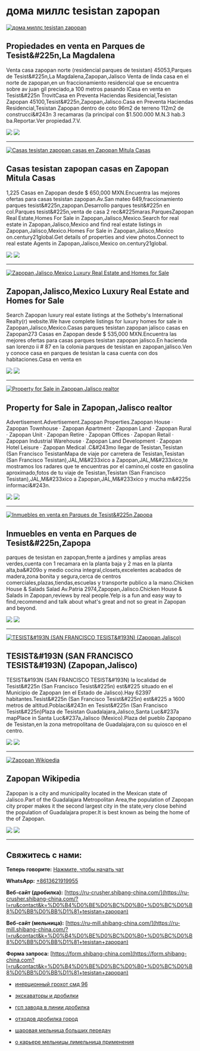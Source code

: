 # дома миллс tesistan zapopan

<a href="https://swt.shibang-china.com/?n=lxq&l=ru&img&k=%D0%B4%D0%BE%D0%BC%D0%B0+%D0%BC%D0%B8%D0%BB%D0%BB%D1%81+tesistan+zapopan" target="_blank">![дома миллс tesistan zapopan](http://static.shibang-china.com/all-800x300/552.jpg)</a>

## Propiedades en venta en Parques de Tesist&#225n,La Magdalena
Venta casa zapopan norte (residencial parques de tesistan) 45053,Parques de Tesist&#225n,La Magdalena,Zapopan,Jalisco Venta de linda casa en el norte de zapopan,en un fraccionamiento residencial que se encuentra sobre av juan gil preciado,a 100 metros pasando lCasa en venta en Tesist&#225n TrovitCasa en Preventa Haciendas Residencial,Tesistan Zapopan 45100,Tesist&#225n,Zapopan,Jalisco.Casa en Preventa Haciendas Residencial,Tesistan Zapopan dentro de coto 96m2 de terreno 112m2 de construcci&#243n 3 recamaras (la principal con $1.500.000 M.N.3 hab.3 ba.Reportar.Ver propiedad.7.V.


<a href="https://whatsapp.shibangsoft.com/WhatsApp.php" target="_blank" title="WhatsApp">![](http://static.shibang-china.com/icon/whatsapp.png)</a> <a href="https://swt.shibang-china.com/?n=lxq&l=ru&icon&k=%D0%B4%D0%BE%D0%BC%D0%B0+%D0%BC%D0%B8%D0%BB%D0%BB%D1%81+tesistan+zapopan" target="_blank">![](http://static.shibang-china.com/icon/chat-ru.png)</a>

---

<a href="https://swt.shibang-china.com/?n=lxq&l=ru&img&k=%D0%B4%D0%BE%D0%BC%D0%B0+%D0%BC%D0%B8%D0%BB%D0%BB%D1%81+tesistan+zapopan" target="_blank">![Casas tesistan zapopan casas en Zapopan Mitula Casas](http://static.shibang-china.com/all-800x300/22.jpg)</a>

## Casas tesistan zapopan casas en Zapopan Mitula Casas
1,225 Casas en Zapopan desde $ 650,000 MXN.Encuentra las mejores ofertas para casas tesistan zapopan.Av.San mateo 649,fraccionamiento parques tesist&#225n,zapopan.Desarrollo parques tesit&#225n en col.Parques tesist&#225n,venta de casa 2 rec&#225maras.ParquesZapopan Real Estate,Homes For Sale in Zapopan,Jalisco,Mexico.Search for real estate in Zapopan,Jalisco,Mexico and find real estate listings in Zapopan,Jalisco,Mexico.Homes For Sale in Zapopan,Jalisco,Mexico on.century21global.Get details of properties and view photos.Connect to real estate Agents in Zapopan,Jalisco,Mexico on.century21global.


<a href="https://whatsapp.shibangsoft.com/WhatsApp.php" target="_blank" title="WhatsApp">![](http://static.shibang-china.com/icon/whatsapp.png)</a> <a href="https://swt.shibang-china.com/?n=lxq&l=ru&icon&k=%D0%B4%D0%BE%D0%BC%D0%B0+%D0%BC%D0%B8%D0%BB%D0%BB%D1%81+tesistan+zapopan" target="_blank">![](http://static.shibang-china.com/icon/chat-ru.png)</a>

---

<a href="https://swt.shibang-china.com/?n=lxq&l=ru&img&k=%D0%B4%D0%BE%D0%BC%D0%B0+%D0%BC%D0%B8%D0%BB%D0%BB%D1%81+tesistan+zapopan" target="_blank">![Zapopan,Jalisco,Mexico Luxury Real Estate and Homes for Sale](http://static.shibang-china.com/all-800x300/229.jpg)</a>

## Zapopan,Jalisco,Mexico Luxury Real Estate and Homes for Sale
Search Zapopan luxury real estate listings at the Sotheby's International Realty(r) website.We have complete listings for luxury homes for sale in Zapopan,Jalisco,Mexico.Casas parques tesistan zapopan jalisco casas en Zapopan273 Casas en Zapopan desde $ 535,000 MXN.Encuentra las mejores ofertas para casas parques tesistan zapopan jalisco.En hacienda san lorenzo ii # 87 en la colonia parques de tesistan en zapopan,jalisco.Ven y conoce casa en parques de tesistan la casa cuenta con dos habitaciones.Casa en venta en


<a href="https://whatsapp.shibangsoft.com/WhatsApp.php" target="_blank" title="WhatsApp">![](http://static.shibang-china.com/icon/whatsapp.png)</a> <a href="https://swt.shibang-china.com/?n=lxq&l=ru&icon&k=%D0%B4%D0%BE%D0%BC%D0%B0+%D0%BC%D0%B8%D0%BB%D0%BB%D1%81+tesistan+zapopan" target="_blank">![](http://static.shibang-china.com/icon/chat-ru.png)</a>

---

<a href="https://swt.shibang-china.com/?n=lxq&l=ru&img&k=%D0%B4%D0%BE%D0%BC%D0%B0+%D0%BC%D0%B8%D0%BB%D0%BB%D1%81+tesistan+zapopan" target="_blank">![Property for Sale in Zapopan,Jalisco realtor](http://static.shibang-china.com/all-800x300/872.jpg)</a>

## Property for Sale in Zapopan,Jalisco realtor
Advertisement.Advertisement.Zapopan Properties.Zapopan House · Zapopan Townhouse · Zapopan Apartment · Zapopan Land · Zapopan Rural · Zapopan Unit · Zapopan Retire · Zapopan Offices · Zapopan Retail · Zapopan Industrial Warehouse · Zapopan Land Development · Zapopan Hotel Leisure · Zapopan Medical .C&#243mo llegar de Tesistan,Tesistan (San Francisco TesistanMapa de viaje por carretera de Tesistan,Tesistan (San Francisco Tesistan),JAL,M&#233xico a Zapopan,JAL,M&#233xico,te mostramos los radares que te encuentras por el camino,el coste en gasolina aproximado,fotos de tu viaje de Tesistan,Tesistan (San Francisco Tesistan),JAL,M&#233xico a Zapopan,JAL,M&#233xico y mucha m&#225s informaci&#243n.


<a href="https://whatsapp.shibangsoft.com/WhatsApp.php" target="_blank" title="WhatsApp">![](http://static.shibang-china.com/icon/whatsapp.png)</a> <a href="https://swt.shibang-china.com/?n=lxq&l=ru&icon&k=%D0%B4%D0%BE%D0%BC%D0%B0+%D0%BC%D0%B8%D0%BB%D0%BB%D1%81+tesistan+zapopan" target="_blank">![](http://static.shibang-china.com/icon/chat-ru.png)</a>

---

<a href="https://swt.shibang-china.com/?n=lxq&l=ru&img&k=%D0%B4%D0%BE%D0%BC%D0%B0+%D0%BC%D0%B8%D0%BB%D0%BB%D1%81+tesistan+zapopan" target="_blank">![Inmuebles en venta en Parques de Tesist&#225n,Zapopa](http://static.shibang-china.com/all-800x300/1331.jpg)</a>

## Inmuebles en venta en Parques de Tesist&#225n,Zapopa
parques de tesistan en zapopan,frente a jardines y amplias areas verdes,cuenta con 1 recamara en la planta baja y 2 mas en la planta alta,ba&#209o y medio cocina integral,closets,excelentes acabados de madera,zona bonita y segura,cerca de centros comerciales,plazas,tiendas,escuelas y transporte publico a la mano.Chicken House & Salads Salad Av.Patria 2974,Zapopan,Jalisco.Chicken House & Salads in Zapopan,reviews by real people.Yelp is a fun and easy way to find,recommend and talk about what's great and not so great in Zapopan and beyond.


<a href="https://whatsapp.shibangsoft.com/WhatsApp.php" target="_blank" title="WhatsApp">![](http://static.shibang-china.com/icon/whatsapp.png)</a> <a href="https://swt.shibang-china.com/?n=lxq&l=ru&icon&k=%D0%B4%D0%BE%D0%BC%D0%B0+%D0%BC%D0%B8%D0%BB%D0%BB%D1%81+tesistan+zapopan" target="_blank">![](http://static.shibang-china.com/icon/chat-ru.png)</a>

---

<a href="https://swt.shibang-china.com/?n=lxq&l=ru&img&k=%D0%B4%D0%BE%D0%BC%D0%B0+%D0%BC%D0%B8%D0%BB%D0%BB%D1%81+tesistan+zapopan" target="_blank">![TESIST&#193N (SAN FRANCISCO TESIST&#193N) (Zapopan,Jalisco)](http://static.shibang-china.com/all-800x300/423.jpg)</a>

## TESIST&#193N (SAN FRANCISCO TESIST&#193N) (Zapopan,Jalisco)
TESIST&#193N (SAN FRANCISCO TESIST&#193N) la localidad de Tesist&#225n (San Francisco Tesist&#225n) est&#225 situado en el Municipio de Zapopan (en el Estado de Jalisco).Hay 62397 habitantes.Tesist&#225n (San Francisco Tesist&#225n) est&#225 a 1600 metros de altitud.Poblaci&#243n en Tesist&#225n (San Francisco Tesist&#225n)Plaza de Tesistan Guadalajara,Jalisco,Santa Luc&#237a mapPlace in Santa Luc&#237a,Jalisco (Mexico).Plaza del pueblo Zapopano de Tesistan,en la zona metropolitana de Guadalajara,con su quiosco en el centro.


<a href="https://whatsapp.shibangsoft.com/WhatsApp.php" target="_blank" title="WhatsApp">![](http://static.shibang-china.com/icon/whatsapp.png)</a> <a href="https://swt.shibang-china.com/?n=lxq&l=ru&icon&k=%D0%B4%D0%BE%D0%BC%D0%B0+%D0%BC%D0%B8%D0%BB%D0%BB%D1%81+tesistan+zapopan" target="_blank">![](http://static.shibang-china.com/icon/chat-ru.png)</a>

---

<a href="https://swt.shibang-china.com/?n=lxq&l=ru&img&k=%D0%B4%D0%BE%D0%BC%D0%B0+%D0%BC%D0%B8%D0%BB%D0%BB%D1%81+tesistan+zapopan" target="_blank">![Zapopan Wikipedia](http://static.shibang-china.com/all-800x300/1381.jpg)</a>

## Zapopan Wikipedia
Zapopan is a city and municipality located in the Mexican state of Jalisco.Part of the Guadalajara Metropolitan Area,the population of Zapopan city proper makes it the second largest city in the state,very close behind the population of Guadalajara proper.It is best known as being the home of the of Zapopan.

<a href="https://whatsapp.shibangsoft.com/WhatsApp.php" target="_blank" title="WhatsApp">![](http://static.shibang-china.com/icon/whatsapp.png)</a> <a href="https://swt.shibang-china.com/?l=ru&icon&k=%D0%B4%D0%BE%D0%BC%D0%B0+%D0%BC%D0%B8%D0%BB%D0%BB%D1%81+tesistan+zapopan" target="_blank">![](http://static.shibang-china.com/icon/chat-ru.png)</a>

---
## Свяжитесь с нами:

**Теперь говорите:** [Нажмите, чтобы начать чат](https://swt.shibang-china.com?l=ru&contact&k=%D0%B4%D0%BE%D0%BC%D0%B0+%D0%BC%D0%B8%D0%BB%D0%BB%D1%81+tesistan+zapopan)

**WhatsApp:**  [+8613621919955](https://whatsapp.shibangsoft.com/WhatsApp.php)

**Веб-сайт (дробилка):** [https://ru-crusher.shibang-china.com/](https://ru-crusher.shibang-china.com/?l=ru&contact&k=%D0%B4%D0%BE%D0%BC%D0%B0+%D0%BC%D0%B8%D0%BB%D0%BB%D1%81+tesistan+zapopan)

**Веб-сайт (мельница):** [https://ru-mill.shibang-china.com/](https://ru-mill.shibang-china.com/?l=ru&contact&k=%D0%B4%D0%BE%D0%BC%D0%B0+%D0%BC%D0%B8%D0%BB%D0%BB%D1%81+tesistan+zapopan)

**Форма запроса:** [https://form.shibang-china.com](https://form.shibang-china.com?l=ru&contact&k=%D0%B4%D0%BE%D0%BC%D0%B0+%D0%BC%D0%B8%D0%BB%D0%BB%D1%81+tesistan+zapopan)

* [инерционный грохот смд 96](../55/%D0%B8%D0%BD%D0%B5%D1%80%D1%86%D0%B8%D0%BE%D0%BD%D0%BD%D1%8B%D0%B9%20%D0%B3%D1%80%D0%BE%D1%85%D0%BE%D1%82%20%D1%81%D0%BC%D0%B4%2096.md)

* [экскаваторы и дробилки](../58/%D1%8D%D0%BA%D1%81%D0%BA%D0%B0%D0%B2%D0%B0%D1%82%D0%BE%D1%80%D1%8B%20%D0%B8%20%D0%B4%D1%80%D0%BE%D0%B1%D0%B8%D0%BB%D0%BA%D0%B8.md)

* [гсп завода в линии дробилка](../56/%D0%B3%D1%81%D0%BF%20%D0%B7%D0%B0%D0%B2%D0%BE%D0%B4%D0%B0%20%D0%B2%20%D0%BB%D0%B8%D0%BD%D0%B8%D0%B8%20%D0%B4%D1%80%D0%BE%D0%B1%D0%B8%D0%BB%D0%BA%D0%B0.md)

* [отходов дробилка город](../60/%D0%BE%D1%82%D1%85%D0%BE%D0%B4%D0%BE%D0%B2%20%D0%B4%D1%80%D0%BE%D0%B1%D0%B8%D0%BB%D0%BA%D0%B0%20%D0%B3%D0%BE%D1%80%D0%BE%D0%B4.md)

* [шаровая мельница больших передач](../60/%D1%88%D0%B0%D1%80%D0%BE%D0%B2%D0%B0%D1%8F%20%D0%BC%D0%B5%D0%BB%D1%8C%D0%BD%D0%B8%D1%86%D0%B0%20%D0%B1%D0%BE%D0%BB%D1%8C%D1%88%D0%B8%D1%85%20%D0%BF%D0%B5%D1%80%D0%B5%D0%B4%D0%B0%D1%87.md)

* [о карьере мельницы лимельница применения](../51/%D0%BE%20%D0%BA%D0%B0%D1%80%D1%8C%D0%B5%D1%80%D0%B5%20%D0%BC%D0%B5%D0%BB%D1%8C%D0%BD%D0%B8%D1%86%D1%8B%20%D0%BB%D0%B8%D0%BC%D0%B5%D0%BB%D1%8C%D0%BD%D0%B8%D1%86%D0%B0%20%D0%BF%D1%80%D0%B8%D0%BC%D0%B5%D0%BD%D0%B5%D0%BD%D0%B8%D1%8F.md)